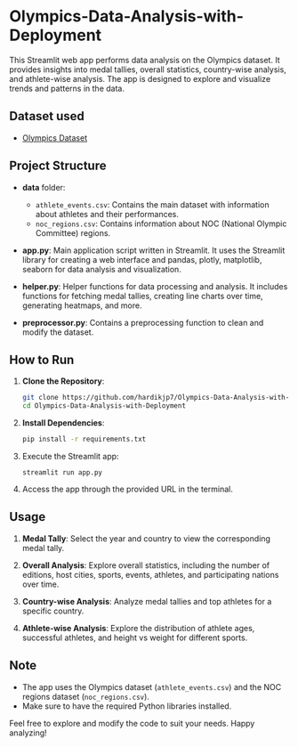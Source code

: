 # Olympics-Data-Analysis-with-Deployment


This Streamlit web app performs data analysis on the Olympics dataset. It provides insights into medal tallies, overall statistics, country-wise analysis, and athlete-wise analysis. The app is designed to explore and visualize trends and patterns in the data.

## Dataset used
- [Olympics Dataset](https://www.kaggle.com/datasets/heesoo37/120-years-of-olympic-history-athletes-and-results)

## Project Structure

- **data** folder:
  - `athlete_events.csv`: Contains the main dataset with information about athletes and their performances.
  - `noc_regions.csv`: Contains information about NOC (National Olympic Committee) regions.

- **app.py**: Main application script written in Streamlit. It uses the Streamlit library for creating a web interface and pandas, plotly, matplotlib, seaborn for data analysis and visualization.

- **helper.py**: Helper functions for data processing and analysis. It includes functions for fetching medal tallies, creating line charts over time, generating heatmaps, and more.

- **preprocessor.py**: Contains a preprocessing function to clean and modify the dataset.

## How to Run

1. **Clone the Repository**:
   ```bash
   git clone https://github.com/hardikjp7/Olympics-Data-Analysis-with-Deployment.git
   cd Olympics-Data-Analysis-with-Deployment
   ```

2. **Install Dependencies**:
   ```bash
   pip install -r requirements.txt
   ```

3. Execute the Streamlit app:
   ```
   streamlit run app.py
   ```

4. Access the app through the provided URL in the terminal.

## Usage

1. **Medal Tally**: Select the year and country to view the corresponding medal tally.

2. **Overall Analysis**: Explore overall statistics, including the number of editions, host cities, sports, events, athletes, and participating nations over time.

3. **Country-wise Analysis**: Analyze medal tallies and top athletes for a specific country.

4. **Athlete-wise Analysis**: Explore the distribution of athlete ages, successful athletes, and height vs weight for different sports.

## Note

- The app uses the Olympics dataset (`athlete_events.csv`) and the NOC regions dataset (`noc_regions.csv`).
- Make sure to have the required Python libraries installed.


Feel free to explore and modify the code to suit your needs. Happy analyzing!
